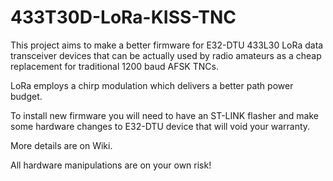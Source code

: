 # 433T30D-LoRa-KISS-TNC

This project aims to make a better firmware for E32-DTU 433L30 LoRa data transceiver devices that can be actually used by radio amateurs as a cheap replacement for traditional 1200 baud AFSK TNCs.

LoRa employs a chirp modulation which delivers a better path power budget.

To install new firmware you will need to have an ST-LINK flasher and make some hardware changes to E32-DTU device that will void your warranty.

More details are on Wiki.

All hardware manipulations are on your own risk!

